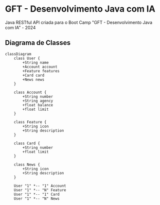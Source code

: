 # GFT - Desenvolvimento Java com IA
Java RESTful API criada para o Boot Camp "GFT - Desenvolvimento Java com IA" - 2024

## Diagrama de Classes
```mermaid
classDiagram
    class User {
        +String name
        +Account account
        +Feature features
        +Card card
        +News news
    }

    class Account {
        +String number
        +String agency
        +float balance
        +float limit
    }

    class Feature {
        +String icon
        +String description
    }

    class Card {
        +String number
        +float limit
    }

    class News {
        +String icon
        +String description
    }

    User "1" *-- "1" Account
    User "1" *-- "N" Feature
    User "1" *-- "1" Card
    User "1" *-- "N" News
```
